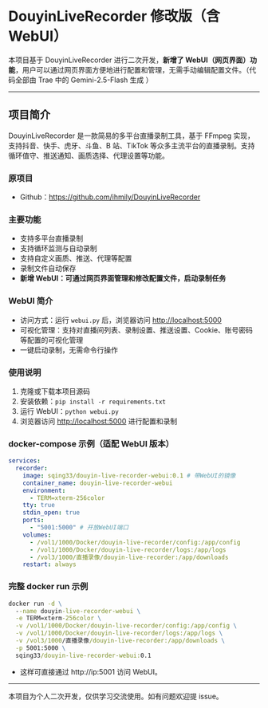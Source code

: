 # DouyinLiveRecorder 修改版（含 WebUI）

本项目基于 DouyinLiveRecorder 进行二次开发，**新增了 WebUI（网页界面）功能**，用户可以通过网页界面方便地进行配置和管理，无需手动编辑配置文件。（代码全部由 Trae 中的 Gemini-2.5-Flash 生成 ）

---

## 项目简介

DouyinLiveRecorder 是一款简易的多平台直播录制工具，基于 FFmpeg 实现，支持抖音、快手、虎牙、斗鱼、B 站、TikTok 等众多主流平台的直播录制。支持循环值守、推送通知、画质选择、代理设置等功能。

### 原项目

- Github：https://github.com/ihmily/DouyinLiveRecorder

### 主要功能

- 支持多平台直播录制
- 支持循环监测与自动录制
- 支持自定义画质、推送、代理等配置
- 录制文件自动保存
- **新增 WebUI：可通过网页界面管理和修改配置文件，启动录制任务**

### WebUI 简介

- 访问方式：运行 `webui.py` 后，浏览器访问 [http://localhost:5000](http://localhost:5000)
- 可视化管理：支持对直播间列表、录制设置、推送设置、Cookie、账号密码等配置的可视化管理
- 一键启动录制，无需命令行操作

### 使用说明

1. 克隆或下载本项目源码
2. 安装依赖：`pip install -r requirements.txt`
3. 运行 WebUI：`python webui.py`
4. 浏览器访问 [http://localhost:5000](http://localhost:5000) 进行配置和录制

### docker-compose 示例（适配 WebUI 版本）

```yaml
services:
  recorder:
    image: sqing33/douyin-live-recorder-webui:0.1 # 带WebUI的镜像
    container_name: douyin-live-recorder-webui
    environment:
      - TERM=xterm-256color
    tty: true
    stdin_open: true
    ports:
      - "5001:5000" # 开放WebUI端口
    volumes:
      - /vol1/1000/Docker/douyin-live-recorder/config:/app/config
      - /vol1/1000/Docker/douyin-live-recorder/logs:/app/logs
      - /vol3/1000/直播录像/douyin-live-recorder:/app/downloads
    restart: always
```

### 完整 docker run 示例

```cmd
docker run -d \
  --name douyin-live-recorder-webui \
  -e TERM=xterm-256color \
  -v /vol1/1000/Docker/douyin-live-recorder/config:/app/config \
  -v /vol1/1000/Docker/douyin-live-recorder/logs:/app/logs \
  -v /vol3/1000/直播录像/douyin-live-recorder:/app/downloads \
  -p 5001:5000 \
  sqing33/douyin-live-recorder-webui:0.1
```

- 这样可直接通过 http://ip:5001 访问 WebUI。

---

本项目为个人二次开发，仅供学习交流使用。如有问题欢迎提 issue。
